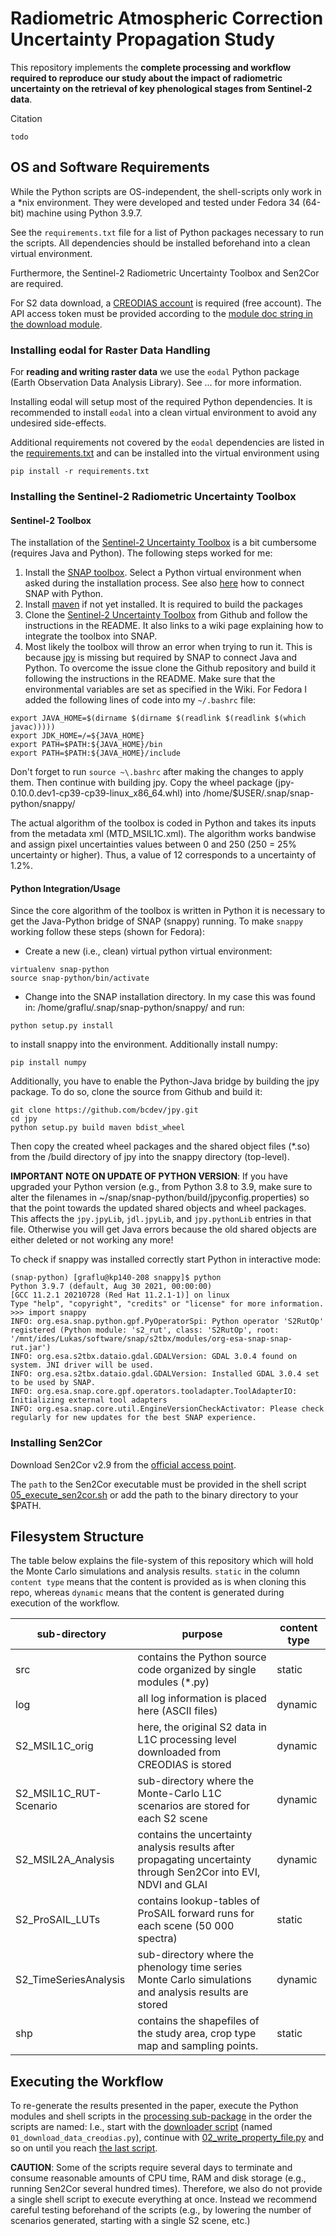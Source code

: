 # Radiometric Atmospheric Correction Uncertainty Propagation Study

This repository implements the **complete processing and workflow required to reproduce our study about the impact of
radiometric uncertainty on the retrieval of key phenological stages from Sentinel-2 data**.

Citation

```
todo
```

## OS and Software Requirements

While the Python scripts are OS-independent, the shell-scripts only work in a *nix environment. They were developed and tested under Fedora 34 (64-bit) machine using Python 3.9.7.

See the `requirements.txt` file for a list of Python packages necessary to run the scripts. All dependencies should be installed beforehand into a clean virtual environment.

Furthermore, the Sentinel-2 Radiometric Uncertainty Toolbox and Sen2Cor are required.

For S2 data download, a [CREODIAS account](https://creodias.eu/) is required (free account). The API access token must be provided according to the [module doc string in the download module](src/processing/01_download_data_creodias.py).

### Installing eodal for Raster Data Handling

For **reading and writing raster data** we use the `eodal` Python package (Earth Observation Data Analysis Library). See ... for more information.

Installing eodal will setup most of the required Python dependencies. It is recommended to install `eodal` into a clean virtual environment to avoid any undesired side-effects.

Additional requirements not covered by the `eodal` dependencies are listed in the [requirements.txt](requirements.txt) and can be installed into the virtual environment using

```{bash}
pip install -r requirements.txt
```

### Installing the Sentinel-2 Radiometric Uncertainty Toolbox

#### Sentinel-2 Toolbox

The installation of the [Sentinel-2 Uncertainty Toolbox](https://github.com/senbox-org/snap-rut) is a bit cumbersome (requires Java and Python). The following steps worked for me:

1. Install the [SNAP toolbox](https://step.esa.int/main/download/snap-download/). Select a Python virtual environment when asked during the installation process. See also [here](https://senbox.atlassian.net/wiki/spaces/SNAP/pages/19300362/How+to+use+the+SNAP+API+from+Python) how to connect SNAP with Python.
2. Install [maven](https://maven.apache.org/) if not yet installed. It is required to build the packages
3. Clone the [Sentinel-2 Uncertainty Toolbox](https://github.com/senbox-org/snap-rut) from Github and follow the instructions in the README. It also links to a wiki page explaining how to integrate the toolbox into SNAP.
4. Most likely the toolbox will throw an error when trying to run it. This is because [jpy](https://github.com/jpy-consortium/jpy) is missing but required by SNAP to connect Java and Python. To overcome the issue clone the Github repository and build it following the instructions in the README. Make sure that the environmental variables are set as specified in the Wiki. For Fedora I added the following lines of code into my `~/.bashrc` file:

```{bash}
export JAVA_HOME=$(dirname $(dirname $(readlink $(readlink $(which javac)))))
export JDK_HOME=/=${JAVA_HOME}
export PATH=$PATH:${JAVA_HOME}/bin
export PATH=$PATH:${JAVA_HOME}/include
```
Don't forget to run `source ~\.bashrc` after making the changes to apply them. Then continue with building jpy. Copy the wheel package (jpy-0.10.0.dev1-cp39-cp39-linux_x86_64.whl) into /home/$USER/.snap/snap-python/snappy/

The actual algorithm of the toolbox is coded in Python and takes its inputs from the metadata xml (MTD_MSIL1C.xml). The algorithm works bandwise and assign pixel uncertainties values between 0 and 250 (250 = 25% uncertainty or higher). Thus, a value of 12 corresponds to a uncertainty of 1.2%.

#### Python Integration/Usage

Since the core algorithm of the toolbox is written in Python it is necessary to get the Java-Python bridge of SNAP (snappy) running. To make `snappy` working follow these steps (shown for Fedora):

- Create a new (i.e., clean) virtual python virtual environment:
```{bash}
virtualenv snap-python
source snap-python/bin/activate
```
- Change into the SNAP installation directory. In my case this was found in: /home/graflu/.snap/snap-python/snappy/ and run:

```{bash}
python setup.py install
```
to install snappy into the environment. Additionally install numpy:

```{bash}
pip install numpy
```

Additionally, you have to enable the Python-Java bridge by building the jpy package.
To do so, clone the source from Github and build it:

```{bash}
git clone https://github.com/bcdev/jpy.git
cd jpy
python setup.py build maven bdist_wheel
```

Then copy the created wheel packages and the shared object files (*.so) from the /build directory of jpy into the snappy directory (top-level).

**IMPORTANT NOTE ON UPDATE OF PYTHON VERSION**: If you have upgraded your Python version (e.g., from Python 3.8 to 3.9, make sure to alter the filenames in ~/snap/snap-python/build/jpyconfig.properties) so that the point towards the updated shared objects and wheel packages. This affects the `jpy.jpyLib`, `jdl.jpyLib`, and `jpy.pythonLib` entries in that file. Otherwise you will get Java errors because the old shared objects are either deleted or not working any more!

To check if snappy was installed correctly start Python in interactive mode:

```{python}
(snap-python) [graflu@kp140-208 snappy]$ python
Python 3.9.7 (default, Aug 30 2021, 00:00:00) 
[GCC 11.2.1 20210728 (Red Hat 11.2.1-1)] on linux
Type "help", "copyright", "credits" or "license" for more information.
>>> import snappy
INFO: org.esa.snap.python.gpf.PyOperatorSpi: Python operator 'S2RutOp' registered (Python module: 's2_rut', class: 'S2RutOp', root: '/mnt/ides/Lukas/software/snap/s2tbx/modules/org-esa-snap-snap-rut.jar')
INFO: org.esa.s2tbx.dataio.gdal.GDALVersion: GDAL 3.0.4 found on system. JNI driver will be used.
INFO: org.esa.s2tbx.dataio.gdal.GDALVersion: Installed GDAL 3.0.4 set to be used by SNAP.
INFO: org.esa.snap.core.gpf.operators.tooladapter.ToolAdapterIO: Initializing external tool adapters
INFO: org.esa.snap.core.util.EngineVersionCheckActivator: Please check regularly for new updates for the best SNAP experience.
```

### Installing Sen2Cor

Download Sen2Cor v2.9 from the [official access point](http://step.esa.int/main/snap-supported-plugins/sen2cor/sen2cor-v2-9/).

The `path` to the Sen2Cor executable must be provided in the shell script [05_execute_sen2cor.sh](src/processing/05_execute_sen2cor.sh#L59) or add the path to the binary directory to your $PATH.

## Filesystem Structure

The table below explains the file-system of this repository which will hold the Monte Carlo simulations and analysis results. `static` in the column `content type` means that the content is provided as is when cloning this repo, whereas `dynamic` means that the content is generated during execution of the workflow.

| sub-directory          | purpose                                                                                                         | content type |
|------------------------|-----------------------------------------------------------------------------------------------------------------|--------------|
| src                    | contains the Python source code organized by single modules (*.py)                                              | static       |
| log                    | all log information is placed here (ASCII files)                                                                | dynamic      |
| S2_MSIL1C_orig         | here, the original S2 data in L1C processing level downloaded from CREODIAS is stored                           | dynamic      |
| S2_MSIL1C_RUT-Scenario | sub-directory where the Monte-Carlo L1C scenarios are stored for each S2 scene                                  | dynamic      |
| S2_MSIL2A_Analysis     | contains the uncertainty analysis results after propagating uncertainty through Sen2Cor into EVI, NDVI and GLAI | dynamic      |
| S2_ProSAIL_LUTs        | contains lookup-tables of ProSAIL forward runs for each scene (50 000 spectra)                                  | static       |
| S2_TimeSeriesAnalysis  | sub-directory where the phenology time series Monte Carlo simulations and analysis results are stored           | dynamic      |
| shp                    | contains the shapefiles of the study area, crop type map and sampling points.                                   | static       |

## Executing the Workflow

To re-generate the results presented in the paper, execute the Python modules and shell scripts in the [processing sub-package](src/processing/) in the order the scripts are named: I.e., start with the [downloader script](src/processing/01_download_data_creodias.py) (named `01_download_data_creodias.py`), continue with [02_write_property_file.py](src/processing/02_write_property_file.py) and so on until you reach [the last script](src/processing/11_analyze_l4_uncertainty.sh).

**CAUTION**:
    Some of the scripts require several days to terminate and consume reasonable amounts of CPU time, RAM and disk storage (e.g., running Sen2Cor several hundred times). Therefore, we also do not provide a single shell script to execute everything at once. Instead we recommend careful testing beforehand of the scripts (e.g., by lowering the number of scenarios generated, starting with a single S2 scene, etc.)
